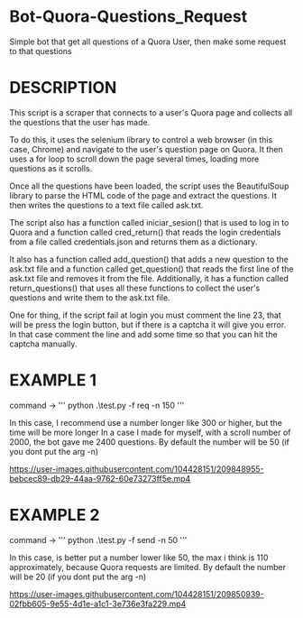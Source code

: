 # Bot-Quora-Questions_Request
Simple bot that get all questions of a Quora User, then make some request to that questions


# DESCRIPTION

This script is a scraper that connects to a user's Quora page and collects all the questions that the user has made.

To do this, it uses the selenium library to control a web browser (in this case, Chrome) and navigate to the user's question page on Quora. It then uses a for loop to scroll down the page several times, loading more questions as it scrolls.

Once all the questions have been loaded, the script uses the BeautifulSoup library to parse the HTML code of the page and extract the questions. It then writes the questions to a text file called ask.txt.

The script also has a function called iniciar_sesion() that is used to log in to Quora and a function called cred_return() that reads the login credentials from a file called credentials.json and returns them as a dictionary.

It also has a function called add_question() that adds a new question to the ask.txt file and a function called get_question() that reads the first line of the ask.txt file and removes it from the file. Additionally, it has a function called return_questions() that uses all these functions to collect the user's questions and write them to the ask.txt file.

One for thing, if the script fail at login you must comment the line 23, that will be press the login button, but if there is a captcha it will give you error. In that case comment the line and add some time so that you can hit the captcha manually.

# EXAMPLE 1

command -> ''' python .\test.py -f req -n 150 '''

In this case, I recommend use a number longer like 300 or higher, but the time will be more longer
In a case I made for myself, with a scroll number of 2000, the bot gave me 2400 questions.
By default the number will be 50 (if you dont put the arg -n)

https://user-images.githubusercontent.com/104428151/209848955-bebcec89-db29-44aa-9762-60e73273ff5e.mp4

# EXAMPLE 2

command -> ''' python .\test.py -f send -n 50 '''

In this case, is better put a number lower like 50, the max i think is 110 approximately, because Quora requests are limited.
By default the number will be 20 (if you dont put the arg -n)

https://user-images.githubusercontent.com/104428151/209850939-02fbb605-9e55-4d1e-a1c1-3e736e3fa229.mp4
